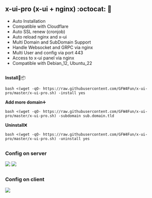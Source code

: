 ## x-ui-pro (x-ui + nginx) :octocat:	:open_file_folder:	
- Auto Installation
- Compatible with Cloudflare
- Auto SSL renew (cronjob)
- Auto reload nginx and x-ui
- Multi Domain and SubDomain Support
- Handle Websocket and GRPC via nginx
- Multi User and config via port 443
- Access to x-ui panel via nginx
- Compatible with Debian_12, Ubuntu_22

##     
**Install**:dvd::package:

```
bash <(wget -qO- https://raw.githubusercontent.com/GFW4Fun/x-ui-pro/master/x-ui-pro.sh) -install yes
```

**Add more domain**:heavy_plus_sign:	
```
bash <(wget -qO- https://raw.githubusercontent.com/GFW4Fun/x-ui-pro/master/x-ui-pro.sh) -subdomain sub.domain.tld
```

**Uninstall**:x:	
```
bash <(wget -qO- https://raw.githubusercontent.com/GFW4Fun/x-ui-pro/master/x-ui-pro.sh) -uninstall yes
```
## 

### Config on server
![](https://raw.githubusercontent.com/GFW4Fun/x-ui-pro/master/media/admin_config.png)
![](https://raw.githubusercontent.com/GFW4Fun/x-ui-pro/master/media/trojan_grpc_admin.png)
## 
### Config on client 
![](https://raw.githubusercontent.com/GFW4Fun/x-ui-pro/master/media/client_config.png)
